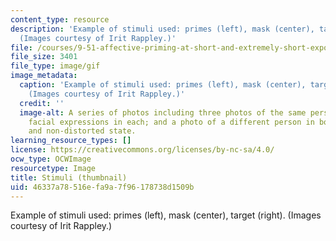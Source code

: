 ```yaml
---
content_type: resource
description: 'Example of stimuli used: primes (left), mask (center), target (right).
  (Images courtesy of Irit Rappley.)'
file: /courses/9-51-affective-priming-at-short-and-extremely-short-exposures-spring-2003/46337a78516efa9a7f96178738d1509b_9-51s03-th.gif
file_size: 3401
file_type: image/gif
image_metadata:
  caption: 'Example of stimuli used: primes (left), mask (center), target (right).
    (Images courtesy of Irit Rappley.)'
  credit: ''
  image-alt: A series of photos including three photos of the same person with different
    facial expressions in each; and a photo of a different person in both a distorted
    and non-distorted state.
learning_resource_types: []
license: https://creativecommons.org/licenses/by-nc-sa/4.0/
ocw_type: OCWImage
resourcetype: Image
title: Stimuli (thumbnail)
uid: 46337a78-516e-fa9a-7f96-178738d1509b
---
```

Example of stimuli used: primes (left), mask (center), target (right). (Images courtesy of Irit Rappley.)